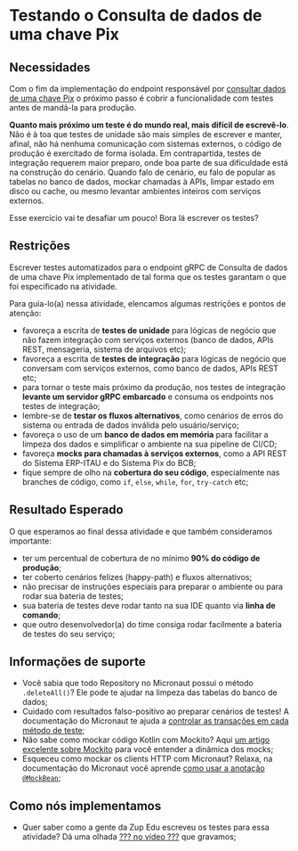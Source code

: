 # Testando o Consulta de dados de uma chave Pix

## Necessidades

Com o fim da implementação do endpoint responsável por [consultar dados de uma chave Pix](020-consultando-os-dados-de-uma-chave-pix.md) o próximo passo é cobrir a funcionalidade com testes antes de mandá-la para produção.

**Quanto mais próximo um teste é do mundo real, mais difícil de escrevê-lo**. Não é à toa que testes de unidade são mais simples de escrever e manter, afinal, não há nenhuma comunicação com sistemas externos, o código de produção é exercitado de forma isolada. Em contrapartida, testes de integração requerem maior preparo, onde boa parte de sua dificuldade está na construção do cenário. Quando falo de cenário, eu falo de popular as tabelas no banco de dados, mockar chamadas à APIs, limpar estado em disco ou cache, ou mesmo levantar ambientes inteiros com serviços externos.

Esse exercício vai te desafiar um pouco! Bora lá escrever os testes?
   
## Restrições

Escrever testes automatizados para o endpoint gRPC de Consulta de dados de uma chave Pix implementado de tal forma que os testes garantam o que foi especificado na atividade.

Para guia-lo(a) nessa atividade, elencamos algumas restrições e pontos de atenção:

- favoreça a escrita de **testes de unidade** para lógicas de negócio que não fazem integração com serviços externos (banco de dados, APIs REST, mensageria, sistema de arquivos etc);
- favoreça a escrita de **testes de integração** para lógicas de negócio que conversam com serviços externos, como banco de dados, APIs REST etc;
- para tornar o teste mais próximo da produção, nos testes de integração **levante um servidor gRPC embarcado** e consuma os endpoints nos testes de integração;
- lembre-se de **testar os fluxos alternativos**, como cenários de erros do sistema ou entrada de dados inválida pelo usuário/serviço;
- favoreça o uso de um **banco de dados em memória** para facilitar a limpeza dos dados e simplificar o ambiente na sua pipeline de CI/CD;
- favoreça **mocks para chamadas à serviços externos**, como a API REST do Sistema ERP-ITAU e do Sistema Pix do BCB;
- fique sempre de olho na **cobertura do seu código**, especialmente nas branches de código, como `if`, `else`, `while`, `for`, `try-catch` etc;

## Resultado Esperado

O que esperamos ao final dessa atividade e que também consideramos importante:

- ter um percentual de cobertura de no mínimo **90% do código de produção**;
- ter coberto cenários felizes (happy-path) e fluxos alternativos;
- não precisar de instruções especiais para preparar o ambiente ou para rodar sua bateria de testes;
- sua bateria de testes deve rodar tanto na sua IDE quanto via **linha de comando**;
- que outro desenvolvedor(a) do time consiga rodar facilmente a bateria de testes do seu serviço;

## Informações de suporte

- Você sabia que todo Repository no Micronaut possui o método `.deleteAll()`? Ele pode te ajudar na limpeza das tabelas do banco de dados;
- Cuidado com resultados falso-positivo ao preparar cenários de testes! A documentação do Micronaut te ajuda a [controlar as transações em cada método de teste](https://micronaut-projects.github.io/micronaut-test/latest/guide/#_transaction_semantics);
- Não sabe como mockar código Kotlin com Mockito? Aqui [um artigo excelente sobre Mockito](https://www.baeldung.com/kotlin/mockito) para você entender a dinâmica dos mocks;
- Esqueceu como mockar os clients HTTP com Micronaut? Relaxa, na documentação do Micronaut você aprende [como usar a anotação `@MockBean`](https://micronaut-projects.github.io/micronaut-test/latest/guide/#_using_mockito_mocks);

## Como nós implementamos

- Quer saber como a gente da Zup Edu escreveu os testes para essa atividade? Dá uma olhada [??? no vídeo ???](xxx) que gravamos;

